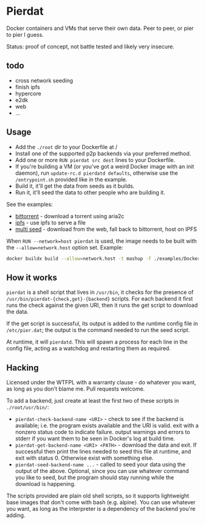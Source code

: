 # Pierdat

Docker containers and VMs that serve their own data. Peer to peer, or pier to
pier I guess.

Status: proof of concept, not battle tested and likely very insecure.

## todo

* cross network seeding
* finish ipfs
* hypercore
* e2dk
* web
* ...

## Usage

* Add the `./root` dir to your Dockerfile at /
* Install one of the supported p2p backends via your preferred method.
* Add one or more `RUN pierdat src dest` lines to your Dockerfile.
* If you're building a VM (or you've got a weird Docker image with an init
  daemon), run `update-rc.d pierdatd defaults`, otherwise use the
  `/entrypoint.sh` provided like in the example.
* Build it, it'll get the data from seeds as it builds.
* Run it, it'll seed the data to other people who are building it.

See the examples:

* [bittorrent](./examples/Dockerfile-bittorrent) -
  download a torrent using aria2c
* [ipfs](./examples/Dockerfile-ipfs) -
  use ipfs to serve a file
* [multi seed](./examples/Dockerfile-multi) -
  download from the web, fall back to bittorrent, host on IPFS

When `RUN --network=host pierdat` is used, the image needs to be built with the
`--allow=network.host` option set. Example:

```sh
docker buildx build --allow=network.host -t mashup -f ./examples/Dockerfile-torrent .
```

## How it works

`pierdat` is a shell script that lives in `/usr/bin`, it checks for the presence
of `/usr/bin/pierdat-{check,get}-{backend}` scripts. For each backend it first
runs the check against the given URI, then it runs the get script to download
the data.

If the get script is successful, its output is added to the runtime config file
in `/etc/pier.dat`; the output is the command needed to run the seed script.

At runtime, it will `pierdatd`. This will spawn a process for each line in the
config file, acting as a watchdog and restarting them as required.

## Hacking

Licensed under the WTFPL with a warranty clause - do whatever you want, as long
as you don't blame me. Pull requests welcome.

To add a backend, just create at least the first two of these scripts in
`./root/usr/bin/`:

* `pierdat-check-backend-name <URI>` -
  check to see if the backend is available; i.e. the program exists available
  and the URI is valid. exit with a nonzero status code to indicate failure.
  output warnings and errors to stderr if you want them to be seen in Docker's
  log at build time.
* `pierdat-get-backend-name <URI> <PATH>` - download the data and exit. If
  successful then print the lines needed to seed this file at runtime, and exit
  with status 0. Otherwise exist with something else.
* `pierdat-seed-backend-name ...` - called to seed your data using the output
  of the above. Optional, since you can use whatever command you like to seed,
  but the program should stay running while the download is happening.

The scripts provided are plain old shell scripts, so it supports lightweight
base images that don't come with bash (e.g. alpine). You can use whatever you
want, as long as the interpreter is a dependency of the backend you're adding.
